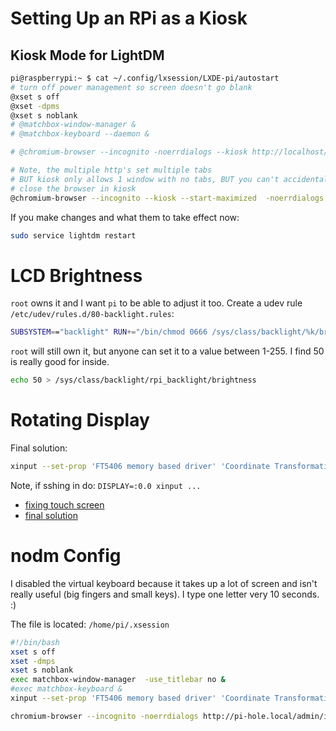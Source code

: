 # Setting Up an RPi as a Kiosk

## Kiosk Mode for LightDM

```bash
pi@raspberrypi:~ $ cat ~/.config/lxsession/LXDE-pi/autostart
# turn off power management so screen doesn't go blank
@xset s off
@xset -dpms
@xset s noblank
# @matchbox-window-manager &
# @matchbox-keyboard --daemon &

# @chromium-browser --incognito -noerrdialogs --kiosk http://localhost/

# Note, the multiple http's set multiple tabs
# BUT kiosk only allows 1 window with no tabs, BUT you can't accidentally
# close the browser in kiosk
@chromium-browser --incognito --kiosk --start-maximized  -noerrdialogs http://pi-hole.local/admin/index.php http://plex.local:8080
```

If you make changes and what them to take effect now:

```bash
sudo service lightdm restart
```

# LCD Brightness

`root` owns it and I want `pi` to be able to adjust it too. Create a udev rule
`/etc/udev/rules.d/80-backlight.rules`:

```bash
SUBSYSTEM=="backlight" RUN+="/bin/chmod 0666 /sys/class/backlight/%k/brightness /sys/class/backlight/%k/bl_power"
```

`root` will still own it, but anyone can set it to a value between 1-255. I find
50 is really good for inside.

```bash
echo 50 > /sys/class/backlight/rpi_backlight/brightness
```

# Rotating Display

Final solution:

```bash
xinput --set-prop 'FT5406 memory based driver' 'Coordinate Transformation Matrix' 0 1 0 -1 0 1 0 0 1
```

Note, if sshing in do: `DISPLAY=:0.0 xinput ...`

- [fixing touch screen](https://www.raspberrypi.org/forums/viewtopic.php?f=108&t=120793)
- [final solution](https://www.raspberrypi.org/forums/viewtopic.php?t=172025)

# nodm Config

I disabled the virtual keyboard because it takes up a lot of screen and isn't
really useful (big fingers and small keys). I type one letter very 10 seconds. :)

The file is located: `/home/pi/.xsession`

```bash
#!/bin/bash
xset s off
xset -dmps
xset s noblank
exec matchbox-window-manager  -use_titlebar no &
#exec matchbox-keyboard &
xinput --set-prop 'FT5406 memory based driver' 'Coordinate Transformation Matrix' 0 1 0 -1 0 1 0 0 1

chromium-browser --incognito -noerrdialogs http://pi-hole.local/admin/index.php http://localhost:8080
```

